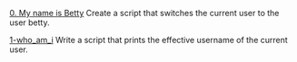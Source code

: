 [0. My name is Betty](./0-iam_betty)  Create a script that switches the current user to the user betty.

[1-who_am_i](./1-who_am_i) Write a script that prints the effective username of the current user.

